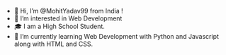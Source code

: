 - 👋 Hi, I’m @MohitYadav99 from India !
- 👀 I’m interested in Web Development
- 🎓 I am a High School Student.
- 🌱 I’m currently learning Web Development with Python and Javascript along with HTML and CSS.

<!---
MohitYadav99/MohitYadav99 is a ✨ special ✨ repository because its `README.md` (this file) appears on your GitHub profile.
You can click the Preview link to take a look at your changes.
--->
